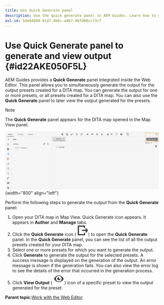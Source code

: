 ```yaml
---
title: Use Quick Generate panel
description: Use the quick generate panel in AEM Guides. Learn how to generate and view output from the quick generate panel.
exl-id: 5de04980-91d7-4bbc-a4b7-9bfd60ccf3c7
---
```

# Use Quick Generate panel to generate and view output {#id22AKE050F5L}

AEM Guides provides a **Quick Generate** panel integrated inside the Web Editor. This panel allows you to simultaneously generate the output for the output presets created for a DITA map. You can generate the output for one or more presets, or all presets created for a DITA map. You can also use the **Quick Generate** panel to later view the output generated for the presets.

>[!NOTE]
>
> The **Quick Generate** panel appears for the DITA map opened in the Map View panel.

![](images/quick-generate-map-view.png){width="800" align="left"}

Perform the following steps to generate the output from the **Quick Generate** panel:

1.  Open your DITA map in Map View. Quick Generate icon appears. It appears in **Author** and **Manage** tabs.
1.  Click the **Quick Generate** icon \( ![](images/quick-generate-icon.svg)\) to open the **Quick Generate** panel. In the **Quick Generate** panel, you can see the list of all the output presets created for your DITA map.
1.  Select one or more presets for which you want to generate the output.
1.  Click **Generate** to generate the output for the selected presets. A success message is displayed on the generation of the output. An error message is shown if the generation fails. You can also view the error log to see the details of the error that occurred in the generation process.
1.  Click **View Output** \( ![](images/view-output-icon.svg)\) icon of a specific preset to view the output generated for the preset.

**Parent topic:**[Work with the Web Editor](web-editor.md)
